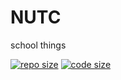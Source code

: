 # NUTC
school things

[![repo size](https://img.shields.io/github/repo-size/oporu/NUTC)](../../)
[![code size](https://img.shields.io/github/languages/code-size/oporu/NUTC)](../../)
